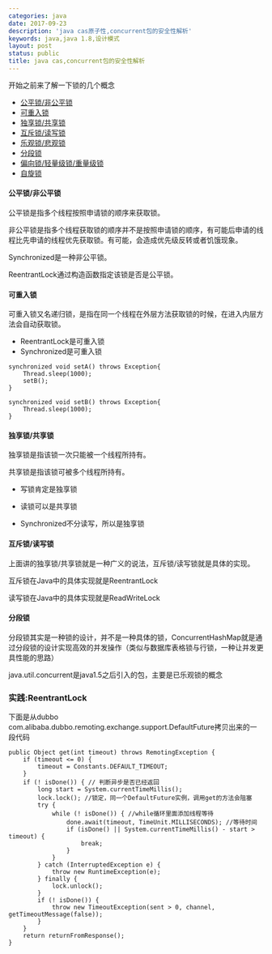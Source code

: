 ```yaml
---
categories: java
date: 2017-09-23
description: 'java cas原子性,concurrent包的安全性解析'
keywords: java,java 1.8,设计模式
layout: post
status: public
title: java cas,concurrent包的安全性解析
---
```


开始之前来了解一下锁的几个概念

- [公平锁/非公平锁](#公平锁/非公平锁)
- [可重入锁](#可重入锁)
- [独享锁/共享锁](#独享锁/共享锁)
- [互斥锁/读写锁](#互斥锁/读写锁)
- [乐观锁/悲观锁](#乐观锁/悲观锁)
- [分段锁](#分段锁)
- [偏向锁/轻量级锁/重量级锁](#偏向锁/轻量级锁/重量级锁)
- [自旋锁](#自旋锁)

#### 公平锁/非公平锁

公平锁是指多个线程按照申请锁的顺序来获取锁。

非公平锁是指多个线程获取锁的顺序并不是按照申请锁的顺序，有可能后申请的线程比先申请的线程优先获取锁。有可能，会造成优先级反转或者饥饿现象。

Synchronized是一种非公平锁。

ReentrantLock通过构造函数指定该锁是否是公平锁。

#### 可重入锁

可重入锁又名递归锁，是指在同一个线程在外层方法获取锁的时候，在进入内层方法会自动获取锁。

- ReentrantLock是可重入锁
- Synchronized是可重入锁
```
synchronized void setA() throws Exception{
    Thread.sleep(1000);
    setB();
}

synchronized void setB() throws Exception{
    Thread.sleep(1000);
}
```

#### 独享锁/共享锁

独享锁是指该锁一次只能被一个线程所持有。

共享锁是指该锁可被多个线程所持有。

- 写锁肯定是独享锁

- 读锁可以是共享锁

- Synchronized不分读写，所以是独享锁

#### 互斥锁/读写锁

上面讲的独享锁/共享锁就是一种广义的说法，互斥锁/读写锁就是具体的实现。

互斥锁在Java中的具体实现就是ReentrantLock

读写锁在Java中的具体实现就是ReadWriteLock

#### 分段锁

分段锁其实是一种锁的设计，并不是一种具体的锁，ConcurrentHashMap就是通过分段锁的设计实现高效的并发操作（类似与数据库表格锁与行锁，一种让并发更具性能的思路）

java.util.concurrent是java1.5之后引入的包，主要是已乐观锁的概念

### 实践:ReentrantLock

下面是从dubbo com.alibaba.dubbo.remoting.exchange.support.DefaultFuture拷贝出来的一段代码

```
public Object get(int timeout) throws RemotingException {
    if (timeout <= 0) {
        timeout = Constants.DEFAULT_TIMEOUT;
    }
    if (! isDone()) { // 判断异步是否已经返回
        long start = System.currentTimeMillis();
        lock.lock(); //锁定，同一个DefaultFuture实例，调用get的方法会阻塞
        try {
            while (! isDone()) { //while循环里面添加线程等待
                done.await(timeout, TimeUnit.MILLISECONDS); //等待时间
                if (isDone() || System.currentTimeMillis() - start > timeout) {
                    break;
                }
            }
        } catch (InterruptedException e) {
            throw new RuntimeException(e);
        } finally {
            lock.unlock();
        }
        if (! isDone()) {
            throw new TimeoutException(sent > 0, channel, getTimeoutMessage(false));
        }
    }
    return returnFromResponse();
}
```

